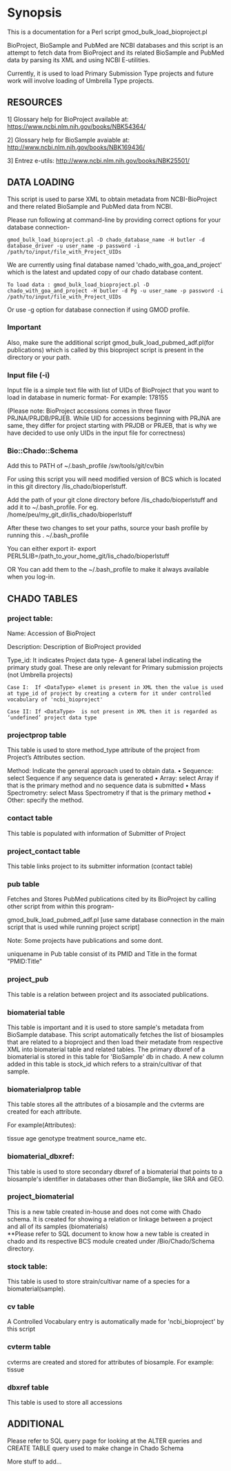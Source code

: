 Synopsis
========

This is a documentation for a Perl script gmod_bulk_load_bioproject.pl

BioProject, BioSample and PubMed are NCBI databases and this script is an attempt to fetch data from BioProject and its related BioSample and PubMed data by parsing its XML and using NCBI E-utilities.

Currently, it is used to load Primary Submission Type projects and future work will involve loading of Umbrella Type projects.

## RESOURCES

1] Glossary help for BioProject available at: https://www.ncbi.nlm.nih.gov/books/NBK54364/

2] Glossary help for BioSample avaiable at: http://www.ncbi.nlm.nih.gov/books/NBK169436/

3] Entrez e-utils: http://www.ncbi.nlm.nih.gov/books/NBK25501/


## DATA LOADING

This script is used to parse XML to obtain metadata from NCBI-BioProject and there related BioSample and PubMed data from NCBI.

Please run following at command-line by providing correct options for your database connection-

	gmod_bulk_load_bioproject.pl -D chado_database_name -H butler -d database_driver -u user_name -p password -i /path/to/input/file_with_Project_UIDs 

We are currently using final database named 'chado_with_goa_and_project' which is the latest and updated copy of our chado database content.

	To load data : gmod_bulk_load_bioproject.pl -D chado_with_goa_and_project -H butler -d Pg -u user_name -p password -i /path/to/input/file_with_Project_UIDs

Or use -g option for database connection if using GMOD profile.

### Important 

Also, make sure the additional script gmod_bulk_load_pubmed_adf.pl(for publications) which is called by this bioproject script is present in the directory or your path.


### Input file (-i)

Input file is a simple text file with list of UIDs of BioProject that you want to load in database in numeric format- For example: 178155

(Please note: BioProject accessions comes in three flavor PRJNA/PRJDB/PRJEB. While UID for accessions beginning with PRJNA are same, they differ for project starting with PRJDB or PRJEB, that is why we have decided to use only UIDs in the input file for correctness)


### Bio::Chado::Schema

Add this to PATH of ~/.bash_profile /sw/tools/git/cv/bin

For using this script you will need modified version of BCS which is located in this git directory /lis_chado/bioperlstuff.

Add the path of your git clone directory before /lis_chado/bioperlstuff and add it to  ~/.bash_profile. For eg. /home/peu/my_git_dir/lis_chado/bioperlstuff

After these two changes to set your paths, source your bash profile by running this . ~/.bash_profile

You can either export it-
export PERL5LIB=/path_to_your_home_git/lis_chado/bioperlstuff

OR
You can add them to the ~/.bash_profile to make it always available when you log-in.


## CHADO TABLES

### project table:

Name: Accession of BioProject

Description: Description of BioProject provided

Type_id:  It indicates Project data type- A general label indicating the primary study goal. These are only relevant for Primary submission projects (not Umbrella projects)

	Case I:  If <DataType> elemet is present in XML then the value is used at type_id of project by creating a cvterm for it under controlled vocabulary of 'ncbi_bioproject'

	Case II: If <DataType>  is not present in XML then it is regarded as ‘undefined’ project data type



### projectprop table

This table is used to store method_type attribute of the project from Project’s Attributes section.

Method: Indicate the general approach used to obtain data.
•	Sequence: select Sequence if any sequence data is generated
•	Array: select Array if that is the primary method and no sequence data is submitted
•	Mass Spectrometry: select Mass Spectrometry if that is the primary method
•	Other: specify the method.



### contact table

This table is populated with information of Submitter of Project

### project_contact table

This table links project to its submitter information (contact table)

### pub table

Fetches and Stores PubMed publications cited by its BioProject by calling other script from within this program-

gmod_bulk_load_pubmed_adf.pl [use same database connection in the main script that is used while running project script]

Note: Some projects have publications and some dont. 

uniquename in Pub table consist of its PMID and Title in the format "PMID:Title"

### project_pub

This table is a relation between project and its associated publications. 

### biomaterial table

This table is important and it is used to store sample's metadata from BioSample database. 
This script automatically fetches the list of biosamples that are related to a bioproject and then load their metadate from respective XML into biomaterial table and related tables.
The primary dbxref of a biomaterial is stored in this table for 'BioSample' db in chado. A new column added in this table is stock_id which refers to a strain/cultivar of that sample.

### biomaterialprop table

This table stores all the attributes of a biosample and the cvterms are created for each attribute.

For example(Attributes):

tissue
age
genotype
treatment
source_name 
etc.

### biomaterial_dbxref:

This table is used to store secondary dbxref of a biomaterial that points to a biosample's identifier in databases other than BioSample, like SRA and GEO.

### project_biomaterial

This is a new table created in-house and does not come with Chado schema. It is created for showing a relation or linkage between a project and all of its samples (biomaterials)   
**Please refer to SQL document to know how a new table is created in chado and its respective BCS module created under /Bio/Chado/Schema directory.
 
### stock table:

This table is used to store strain/cultivar name of a species for a biomaterial(sample). 

### cv table
A Controlled Vocabulary entry is automatically made for 'ncbi_bioproject' by this script

### cvterm table
cvterms are created and stored for attributes of biosample. For example: tissue

### dbxref table 
This table is used to store all accessions



## ADDITIONAL

Please refer to SQL query page for looking at the ALTER queries and CREATE TABLE query used to make change in Chado Schema

More stuff to add...

 




